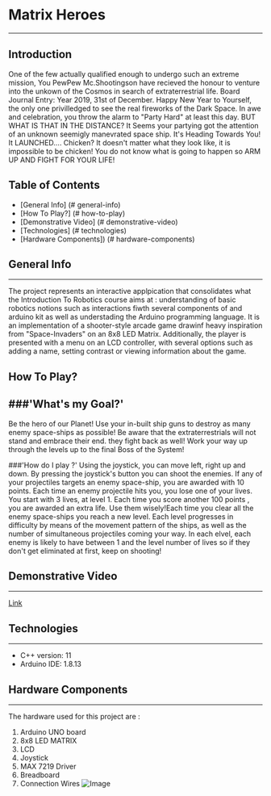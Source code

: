 # Matrix Heroes
---
## Introduction
  One of the few actually qualified enough to undergo such an extreme mission, You PewPew Mc.Shootingson have
recieved the honour to venture into the unkown of the Cosmos in search of extraterrestrial life.
Board Journal Entry: Year 2019, 31st of December. Happy New Year to Yourself, the only one privilledged to 
see the real fireworks of the Dark Space. In awe and celebration, you throw the alarm to "Party Hard" at least this day.
BUT WHAT IS THAT IN THE DISTANCE? It Seems your partying got the attention of an unknown seemigly manevrated
space ship. It's Heading Towards You! It LAUNCHED....
Chicken? It doesn't matter what they look like, it is impossible to be chicken! You do not know what is going to happen
so ARM UP AND FIGHT FOR YOUR LIFE!

## Table of Contents
* [General Info] (# general-info)
* [How To Play?] (# how-to-play)
* [Demonstrative Video] (# demonstrative-video)
* [Technologies] (# technologies)
* [Hardware Components]) (# hardware-components)


## General Info
---
 The project represents an interactive applpication that consolidates what the Introduction To Robotics course
aims at : understanding of basic robotics notions such as interactions fiwth several components of and arduino kit as well
as understading the Arduino programming language. It is an implementation of a shooter-style arcade game
drawinf heavy inspiration from "Space-Invaders" on an 8x8 LED Matrix. Additionally, the player is presented
with a menu on an LCD controller, with several options such as adding a name, setting contrast or viewing
information about the game.

## How To Play?
###'What's my Goal?'
---
  Be the hero of our Planet! Use your in-built ship guns to destroy as many enemy space-ships as possible! 
Be aware that the extraterrestrials will not stand and embrace their end. they fight back as well! Work your way up
through the levels up to the final Boss of the System!

###'How do I play ?'
  Using the joystick, you can move left, right up and down. By pressing the joystick's button you can shoot
the enemies. If any of your projectiles targets an enemy space-ship, you are awarded with 10 points. Each time
an enemy projectile hits you, you lose one of your lives. 
  You start with 3 lives, at level 1. Each time you score another 100 points , you are awarded an extra life. Use them
wisely!Each time you clear all the enemy space-ships you reach a new level. Each level progresses in difficulty by means 
of the movement pattern of the ships, as well as the number of simultaneous projectiles coming your way. In each elvel, each enemy
is likely to have between 1 and the level number of lives so if they don't get eliminated at first, keep on shooting! 

## Demonstrative Video
--- 
[Link](https://www.youtube.com/watch?v=rVG6xQdty2I)
## Technologies
---
* C++ version: 11 
* Arduino IDE: 1.8.13

## Hardware Components
---
The hardware used for this project are : 
 1. Arduino UNO board
 2. 8x8 LED MATRIX
 3. LCD 
 4. Joystick
 5. MAX 7219 Driver
 6. Breadboard
 7. Connection Wires
![Image](C:/Users/Catalin/Desktop/Hardware_Assemble.jpg)
